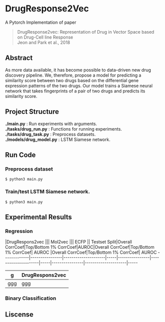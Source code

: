 # DrugResponse2Vec
A Pytorch Implementation of paper
> DrugResponse2vec: Representation of Drug in Vector Space based on Drug-Cell line Response <br>
> Jeon and Park et al., 2018

## Abstract
As more data available, it has become possible to data-driven new drug discovery pipeline. We, therefore, propose a model for predicting a similarity score between two drugs based on the differential gene expression patterns of the two drugs. Our model trains a Siamese neural network that takes fingerprints of a pair of two drugs and predicts its similarity score.

## Project Structure
**./main.py** : Run experiments with arguments. <br>
**./tasks/drug_run.py** : Functions for running experiments. <br>
**./tasks/drug_task.py** : Preprocess datasets. <br>
**./models/drug_model.py** : LSTM Siamese network. <br>

## Run Code
### Preprocess dataset
```
$ python3 main.py
```
### Train/test LSTM Siamese network.
```
$ python3 main.py
```

## Experimental Results
### Regression
 |DrugRespons2vec ||| Mol2vec ||| ECFP ||
Testset Split|Overall CorrCoef|Top/Bottom 1% CorrCoef|AUROC|Overall CorrCoef|Top/Bottom 1% CorrCoef| AUROC |Overall CorrCoef|Top/Bottom 1% CorrCoef| AUROC
-------------|----------------|---------------------|-----|----------------|---------------------|-----|----------------|---------------------|-----

g|DrugRespons2vec
-------------|----------------
ggg|ggg
### Binary Classification

## Liscense
